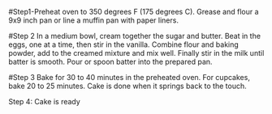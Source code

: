 #Step1-Preheat oven to 350 degrees F (175 degrees C). Grease and flour a 9x9 inch pan or line a muffin pan with paper liners.

#Step 2
In a medium bowl, cream together the sugar and butter. Beat in the eggs, one at a time, then stir in the vanilla. Combine flour and baking powder, add to the creamed mixture and mix well. Finally stir in the milk until batter is smooth. Pour or spoon batter into the prepared pan.

#Step 3
Bake for 30 to 40 minutes in the preheated oven. For cupcakes, bake 20 to 25 minutes. Cake is done when it springs back to the touch.

Step 4:  Cake is ready
